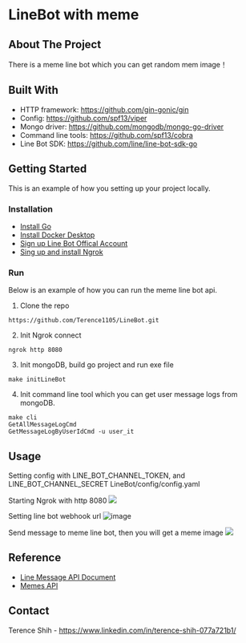 # LineBot with meme

## About The Project
There is a meme line bot which you can get random mem image！

## Built With
+ HTTP framework: https://github.com/gin-gonic/gin
+ Config: https://github.com/spf13/viper
+ Mongo driver: https://github.com/mongodb/mongo-go-driver
+ Command line tools: https://github.com/spf13/cobra
+ Line Bot SDK: https://github.com/line/line-bot-sdk-go

## Getting Started
This is an example of how you setting up your project locally.

### Installation
+ [Install Go](https://go.dev/dl/)
+ [Install Docker Desktop](https://www.docker.com/products/docker-desktop/)
+ [Sign up Line Bot Offical Account](https://tw.linebiz.com/login/) 
+ [Sing up and install Ngrok](https://ngrok.com/)

### Run 
Below is an example of how you can run the meme line bot api.
1. Clone the repo
```
https://github.com/Terence1105/LineBot.git
```
2. Init Ngrok connect
```
ngrok http 8080
```
3. Init mongoDB, build go project and run exe file
```
make initLineBot
```
4. Init command line tool which you can get user message logs from mongoDB.
```
make cli
GetAllMessageLogCmd
GetMessageLogByUserIdCmd -u user_it
```

## Usage
Setting config with LINE_BOT_CHANNEL_TOKEN, and LINE_BOT_CHANNEL_SECRET
LineBot/config/config.yaml

Starting Ngrok with http 8080
![](https://clouding.city/tool/ngrok/http-8080.png)

Setting line bot webhook url 
![image](https://user-images.githubusercontent.com/61178586/204192417-7bb0150b-b487-4d98-83af-e52457bedaf3.png)

Send message to meme line bot, then you will get a meme image
![](https://i.imgur.com/DkWIwDu.png)

## Reference
+ [Line Message API Document](https://developers.line.biz/en/docs/messaging-api/overview/)
+ [Memes API](https://imgflip.com/api)

## Contact
Terence Shih - https://www.linkedin.com/in/terence-shih-077a721b1/